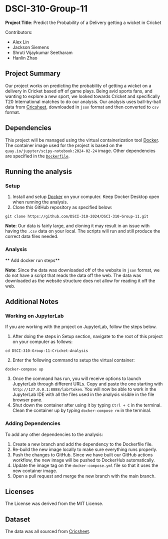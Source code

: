 # DSCI-310-Group-11
**Project Title**: Predict the Probability of a Delivery getting a wicket in Cricket

Contributors: 

- Alex Lin
- Jackson Siemens
- Shruti Vijaykumar Seetharam
- Hanlin Zhao

## Project Summary

Our project works on predicting the probability of getting a wicket on a delivery in Cricket based off of game plays. Being avid sports fans, and wanting to explore a new sport, we looked towards Cricket and specifically T20 International matches to do our analysis. Our analysis uses ball-by-ball data from [Cricsheet](https://cricsheet.org/), downloaded in `json` format and then converted to `csv` format. 

## Dependencies

This project will be managed using the virtual containerization tool [Docker](https://www.docker.com/). The container image used for the project is based on the `quay.io/jupyter/scipy-notebook:2024-02-24` image. Other dependencies are specified in the [`Dockerfile`](https://github.com/DSCI-310-2024/DSCI-310-Group-11-Cricket-Analysis/blob/main/Dockerfile). 

## Running the analysis

### Setup

1. Install and setup [Docker](https://www.docker.com/) on your computer. Keep Docker Desktop open when running the analysis.
2. Clone this GitHub repository as specified below:

 `git clone https://github.com/DSCI-310-2024/DSCI-310-Group-11.git` 

**Note**: Our data is fairly large, and cloning it may result in an issue with having the `.csv` data on your local. The scripts will run and still produce the correct data files needed. 

### Analysis 

** Add docker run steps**

**Note**: Since the data was downloaded off of the website in `json` format, we do not have a script that reads the data off the web. The data was downloaded as the website structure does not allow for reading it off the web. 

## Additional Notes

### Working on JupyterLab

If you are working with the project on JupyterLab, follow the steps below. 

1. After doing the steps in Setup section, navigate to the root of this project on your computer as follows:

`cd DSCI-310-Group-11-Cricket-Analysis`

2. Enter the following command to setup the virtual container:

`docker-compose up`

3. Once the command has run, you will receive options to launch JupyterLab through different URLs. Copy and paste the one starting with ` http://127.0.0.1:8888/lab?token`. You will now be able to work in the JupyterLab IDE with all the files used in the analysis visible in the file browser pane.
4. Shut down the container after using it by typing `Ctrl + C` in the terminal.  Clean the container up by typing `docker-compose rm` in the terminal.

### Adding Dependencies

To add any other dependencies to the analysis: 

1. Create a new branch and add the dependency to the Dockerfile file.
2. Re-build the new image locally to make sure everything runs properly.
3. Push the changes to GitHub. Since we have built our GitHub actions workflow, the new image will be pushed to DockerHub automatically.
4. Update the image tag on the `docker-compose.yml` file so that it uses the new container image.
5. Open a pull request and merge the new branch with the main branch.


## Licenses
The License was derived from the MIT License. 

## Dataset
The data was all sourced from [Cricsheet](https://cricsheet.org/).
